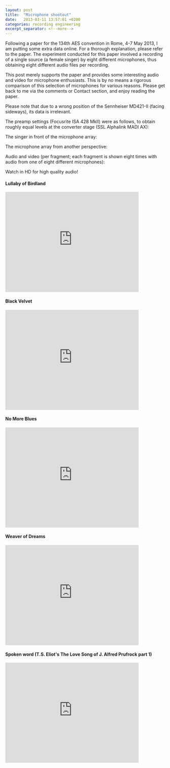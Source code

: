 ```yaml
---
layout: post
title:  "Microphone shootout"
date:   2013-03-11 13:57:01 +0200
categories: recording engineering
excerpt_separator: <!--more-->
---
```


Following a paper for the 134th AES convention in Rome, 4-7 May 2013, I am putting some extra data online. For a thorough explanation, please refer to the paper. The experiment conducted for this paper involved a recording of a single source (a female singer) by eight different microphones, thus obtaining eight different audio files per recording. 

This post merely supports the paper and provides some interesting audio and video for microphone enthusiasts. This is by no means a rigorous comparison of this selection of microphones for various reasons. Please get back to me via the comments or Contact section, and enjoy reading the paper. 

Please note that due to a wrong position of the Sennheiser MD421-II (facing sideways), its data is irrelevant. 

The preamp settings (Focusrite ISA 428 MkII) were as follows, to obtain roughly equal levels at the converter stage (SSL Alphalink MADI AX):

The singer in front of the microphone array:

The microphone array from another perspective:

Audio and video (per fragment; each fragment is shown eight times with audio from one of eight different microphones):

Watch in HD for high quality audio! 

#### Lullaby of Birdland
<iframe width="420" height="315" src="http://www.youtube.com/embed/CrBnvvBRefM" frameborder="0" allowfullscreen></iframe>

#### Black Velvet
<iframe width="420" height="315" src="http://www.youtube.com/embed/ctk037ouWH8" frameborder="0" allowfullscreen></iframe>

#### No More Blues
<iframe width="420" height="315" src="http://www.youtube.com/embed/nwXFdfkar9c" frameborder="0" allowfullscreen></iframe>

#### Weaver of Dreams
<iframe width="420" height="315" src="http://www.youtube.com/embed/D_9OTRJLD20" frameborder="0" allowfullscreen></iframe>

#### Spoken word (T.S. Eliot's The Love Song of J. Alfred Prufrock part 1)
<iframe width="420" height="315" src="http://www.youtube.com/embed/He33i3wsefM" frameborder="0" allowfullscreen></iframe>

